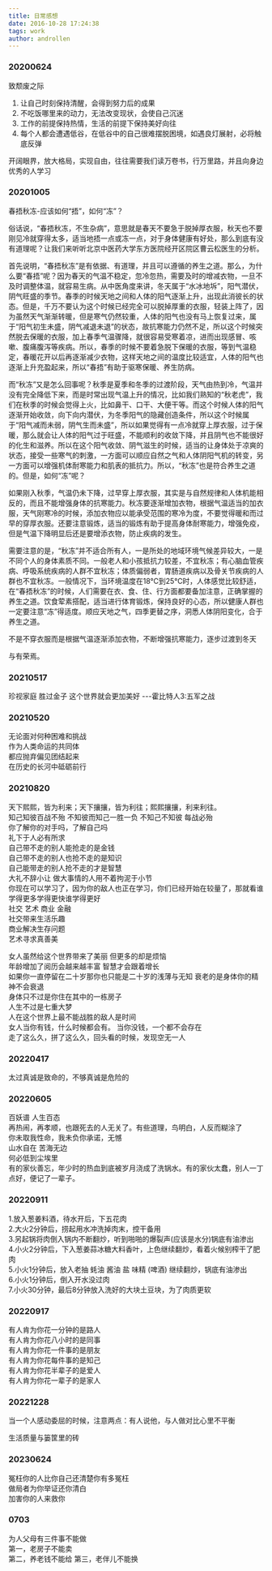 ```yaml
---
title: 日常感想
date: 2016-10-28 17:24:38
tags: work
author: androllen 
---
```


### 20200624

致颓废之际

1. 让自己时刻保持清醒，会得到努力后的成果
1. 不吃饭哪里来的动力，无法改变现状，会使自己沉迷
1. 工作的前提保持热情，生活的前提下保持美好向往
1. 每个人都会遭遇低谷，在低谷中的自己很难摆脱困境，如遇良灯展射，必将触底反弹

开阔眼界，放大格局，实现自由，往往需要我们读万卷书，行万里路，并且向身边优秀的人学习

### 20201005

春捂秋冻-应该如何“捂”，如何“冻”？

俗话说，“春捂秋冻，不生杂病”，意思就是春天不要急于脱掉厚衣服，秋天也不要刚见冷就穿得太多，适当地捂一点或冻一点，对于身体健康有好处，那么到底有没有道理呢？让我们来听听北京中医药大学东方医院经开区院区曹云松医生的分析。

首先说明，“春捂秋冻”是有依据、有道理，并且可以遵循的养生之道。那么，为什么要“春捂”呢？因为春天的气温不稳定，忽冷忽热，需要及时的增减衣物，一旦不及时调整体温，就容易生病。从中医角度来讲，冬天属于“水冰地坼”，阳气潜伏，阴气旺盛的季节。春季的时候天地之间和人体的阳气逐渐上升，出现此消彼长的状态。但是，千万不要认为这个时候已经完全可以脱掉厚重的衣服，轻装上阵了，因为虽然天气渐渐转暖，但是寒气仍然较重，人体的阳气也没有马上恢复过来，属于“阳气初生未盛，阴气减退未退”的状态，故抗寒能力仍然不足，所以这个时候突然脱去保暖的衣服，加上春季气温骤降，就很容易受寒着凉，进而出现感冒、咳嗽、腹痛腹泻等疾病。所以，春季的时候不要着急脱下保暖的衣服，等到气温稳定，春暖花开以后再逐渐减少衣物，这样天地之间的温度比较适宜，人体的阳气也逐渐上升充盈起来，所以“春捂”有助于驱寒保暖、养生防病。

而“秋冻”又是怎么回事呢？秋季是夏季和冬季的过渡阶段，天气由热到冷，气温并没有完全降低下来，而是时常出现气温上升的情况，比如我们熟知的“秋老虎”，我们在秋季的时候会觉得上火，比如鼻干、口干、大便干等。而这个时候人体的阳气逐渐开始收敛，向下向内潜伏，为冬季阳气的隐藏创造条件，所以这个时候属于“阳气减而未弱，阴气生而未盛”，所以如果觉得有一点冷就穿上厚衣服，过于保暖，那么就会让人体的阳气过于旺盛，不能顺利的收敛下降，并且阴气也不能很好的化生和滋养。所以在这个阳气收敛、阴气滋生的时候，适当的让身体处于凉爽的状态，接受一些寒气的刺激，一方面可以顺应自然之气和人体阴阳气机的转变，另一方面可以增强机体耐寒能力和肌表的抵抗力。所以，“秋冻”也是符合养生之道的。但是，如何“冻”呢？

如果刚入秋季，气温仍未下降，过早穿上厚衣服，其实是与自然规律和人体机能相反的，而且不能增强身体的抗寒能力。秋冻要逐渐增加衣物，根据气温适当的加衣服，天气刚寒冷的时候，添加衣物应以能承受范围的寒冷为度，不要觉得暖和而过早的穿厚衣服。还要注意锻炼，适当的锻炼有助于提高身体耐寒能力，增强免疫，但是气温下降明显后还是要增添衣物，防止疾病的发生。

需要注意的是，“秋冻”并不适合所有人，一是所处的地域环境气候差异较大，一是不同个人的身体素质不同。一般老人和小孩抵抗力较差，不宜秋冻；有心脑血管疾病、呼吸系统疾病的人群不宜秋冻；体质偏弱者，胃肠道疾病以及骨关节疾病的人群也不宜秋冻。一般情况下，当环境温度在18℃到25℃时，人体感觉比较舒适，在“春捂秋冻”的时候，人们需要在衣、食、住、行方面都要备加注意，正确掌握的养生之道。饮食荤素搭配，适当进行体育锻炼，保持良好的心态，所以健康人群也一定要注意“冻”得适度。顺应天地之气，四季更替之序，洞悉人体阴阳变化，合于养生之道。

不是不穿衣服而是根据气温逐渐添加衣物，不断增强抗寒能力，逐步过渡到冬天

与有荣焉。

### 20210517

珍视家庭 胜过金子 这个世界就会更加美好 ---霍比特人3:五军之战

### 20210520

无论面对何种困难和挑战  
作为人类命运的共同体  
都应抛弃偏见团结起来  
在历史的长河中砥砺前行  

### 20210820

天下熙熙，皆为利来；天下攘攘，皆为利往；熙熙攘攘，利来利往。  
知己知彼百战不殆 不知彼而知己一胜一负 不知己不知彼 每战必殆    
你了解你的对手吗，了解自己吗  
礼下于人必有所求  
自己带不走的别人能抢走的是金钱  
自己带不走的别人也抢不走的是知识  
自己能带走的别人抢不走的才是智慧  
大礼不辞小让 做大事情的人用不着拘泥于小节  
你现在可以学习了，因为你的敌人也正在学习，你们已经开始在较量了，那就看谁学得更多学得更快谁学得更好  
社交 艺术 商业 金融   
社交带来生活乐趣  
商业解决生存问题  
艺术寻求真善美  

女人虽然给这个世界带来了美丽 但更多的却是烦恼    
年龄增加了阅历会越来越丰富 智慧才会跟着增长   
如果你一直停留在二十岁那你也只能是二十岁的浅薄与无知 衰老的是身体你的精神不会衰退  
身体只不过是你住在其中的一栋房子  
人生不过是七重大梦  
人在这个世界上最不能战胜的敌人是时间  
女人当你有钱，什么时候都会有。 当你没钱，一个都不会存在  
走了这么久，拼了这么久，回头看的时候，发现空无一人  

### 20220417

太过真诚是致命的，不够真诚是危险的

### 20220605

百妖谱 人生百态  
再热闹，再孝顺，也跟死去的人无关了。有些道理，鸟明白，人反而糊涂了  
你未取我性命，我未负你承诺，无憾  
山水自在 苦海无边  
何必低到尘埃里  
有的家伙善忘，年少时的热血到底被岁月浇成了洗锅水。有的家伙太蠢，别人一丁点好，便记了一辈子。

### 20220911

1.放入葱姜料酒，待水开后，下五花肉  
2.大火2分钟后，捞起用水冲洗掉肉末，控干备用  
3.另起锅将肉倒入锅内不断翻炒，听到啪啪的爆裂声(应该是水分)锅底有油渗出  
4.小火2分钟后，下入葱姜蒜冰糖大料香叶，上色继续翻炒，看着火候别榨干了肥肉   
5.小火1分钟后，放入老抽 蚝油 酱油 盐 味精 (啤酒) 继续翻炒，锅底有油渗出  
6.小火1分钟后，倒入开水没过肉  
7.小火30分钟，最后8分钟放入洗好的大块土豆块，为了肉质更软  


### 20220917

有人肯为你花一分钟的是路人  
有人肯为你花八小时的是同事  
有人肯为你花一件事的是朋友  
有人肯为你花每件事的是知己  
有人肯为你花半辈子的是爱人  
有人肯为你花一辈子的是家人  

### 20221228

当一个人感动委屈的时候，注意两点：有人说他，与人做对比心里不平衡


生活质量与篓筐里的砖

### 20230624

冤枉你的人比你自己还清楚你有多冤枉  
做局者为你举证还你清白  
加害你的人来救你  

### 0703

为人父母有三件事不能做  
第一，老房子不能卖  
第二，养老钱不能给 
第三，老伴儿不能换  